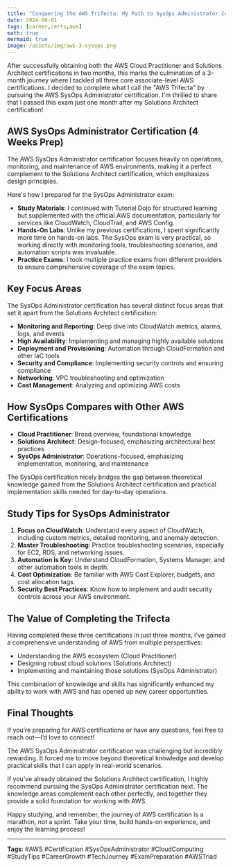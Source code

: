 ```yaml
---
title: "Conquering the AWS Trifecta: My Path to SysOps Administrator Certification"
date: 2024-08-01
tags: [career,certs,aws]
math: true
mermaid: true
image: /assets/img/aws-3-sysops.png
---
```


After successfully obtaining both the AWS Cloud Practitioner and Solutions Architect certifications in two months, this marks the culmination of a 3-month journey where I tackled all three core associate-level AWS certifications. I decided to complete what I call the "AWS Trifecta" by pursuing the AWS SysOps Administrator certification. I'm thrilled to share that I passed this exam just one month after my Solutions Architect certification!

## AWS SysOps Administrator Certification (4 Weeks Prep)

The AWS SysOps Administrator certification focuses heavily on operations, monitoring, and maintenance of AWS environments, making it a perfect complement to the Solutions Architect certification, which emphasizes design principles.

Here's how I prepared for the SysOps Administrator exam:

- **Study Materials**: I continued with Tutorial Dojo for structured learning but supplemented with the official AWS documentation, particularly for services like CloudWatch, CloudTrail, and AWS Config.
- **Hands-On Labs**: Unlike my previous certifications, I spent significantly more time on hands-on labs. The SysOps exam is very practical, so working directly with monitoring tools, troubleshooting scenarios, and automation scripts was invaluable.
- **Practice Exams**: I took multiple practice exams from different providers to ensure comprehensive coverage of the exam topics.

## Key Focus Areas

The SysOps Administrator certification has several distinct focus areas that set it apart from the Solutions Architect certification:

- **Monitoring and Reporting**: Deep dive into CloudWatch metrics, alarms, logs, and events
- **High Availability**: Implementing and managing highly available solutions
- **Deployment and Provisioning**: Automation through CloudFormation and other IaC tools
- **Security and Compliance**: Implementing security controls and ensuring compliance
- **Networking**: VPC troubleshooting and optimization
- **Cost Management**: Analyzing and optimizing AWS costs

## How SysOps Compares with Other AWS Certifications

- **Cloud Practitioner**: Broad overview, foundational knowledge
- **Solutions Architect**: Design-focused, emphasizing architectural best practices
- **SysOps Administrator**: Operations-focused, emphasizing implementation, monitoring, and maintenance

The SysOps certification nicely bridges the gap between theoretical knowledge gained from the Solutions Architect certification and practical implementation skills needed for day-to-day operations.

## Study Tips for SysOps Administrator

1. **Focus on CloudWatch**: Understand every aspect of CloudWatch, including custom metrics, detailed monitoring, and anomaly detection.
2. **Master Troubleshooting**: Practice troubleshooting scenarios, especially for EC2, RDS, and networking issues.
3. **Automation is Key**: Understand CloudFormation, Systems Manager, and other automation tools in depth.
4. **Cost Optimization**: Be familiar with AWS Cost Explorer, budgets, and cost allocation tags.
5. **Security Best Practices**: Know how to implement and audit security controls across your AWS environment.

## The Value of Completing the Trifecta

Having completed these three certifications in just three months, I've gained a comprehensive understanding of AWS from multiple perspectives:

- Understanding the AWS ecosystem (Cloud Practitioner)
- Designing robust cloud solutions (Solutions Architect)
- Implementing and maintaining those solutions (SysOps Administrator)

This combination of knowledge and skills has significantly enhanced my ability to work with AWS and has opened up new career opportunities.

## Final Thoughts

If you’re preparing for AWS certifications or have any questions, feel free to reach out—I’d love to connect!

The AWS SysOps Administrator certification was challenging but incredibly rewarding. It forced me to move beyond theoretical knowledge and develop practical skills that I can apply in real-world scenarios.

If you've already obtained the Solutions Architect certification, I highly recommend pursuing the SysOps Administrator certification next. The knowledge areas complement each other perfectly, and together they provide a solid foundation for working with AWS.

Happy studying, and remember, the journey of AWS certification is a marathon, not a sprint. Take your time, build hands-on experience, and enjoy the learning process!

---

**Tags**: #AWS #Certification #SysOpsAdministrator #CloudComputing #StudyTips #CareerGrowth #TechJourney #ExamPreparation #AWSTriad
